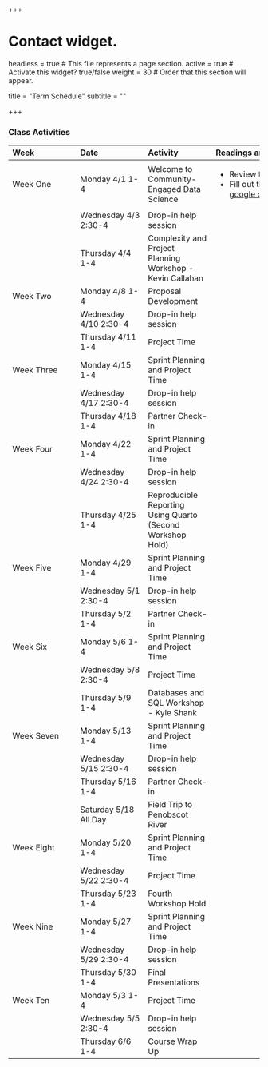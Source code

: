 +++
# Contact widget.
headless = true  # This file represents a page section.
active = true  # Activate this widget? true/false
weight = 30  # Order that this section will appear.

title = "Term Schedule"
subtitle = ""

+++

### Class Activities

|  <div style="width:120px;text-align:left">Week</div> |  <div style="width:120px;text-align:left">Date</div> | <div style="width:120px;text-align:left">Activity</div> | <div style="width:340px;text-align:left">Readings and Assignments</div> |
|:---|:---|:---|:---|
| Week One | Monday 4/1 1-4 | Welcome to Community-Engaged Data Science | <ul><li>Review the [Projects](/#projects) </li><li>Fill out the project preferences form on [google classroom](https://classroom.google.com)</li></ul>  | 
|  | Wednesday 4/3 2:30-4 | Drop-in help session | | 
|  | Thursday 4/4 1-4 | Complexity and Project Planning Workshop - Kevin Callahan | | 
| Week Two | Monday 4/8 1-4 | Proposal Development |  | 
|  | Wednesday 4/10 2:30-4 | Drop-in help session | | 
|  | Thursday 4/11 1-4 | Project Time | | 
| Week Three | Monday 4/15 1-4 | Sprint Planning and Project Time |  | 
|  | Wednesday 4/17 2:30-4 | Drop-in help session | | 
|  | Thursday 4/18 1-4 | Partner Check-in | | 
| Week Four | Monday 4/22 1-4 | Sprint Planning and Project Time |  | 
|  | Wednesday 4/24 2:30-4 | Drop-in help session | | 
|  | Thursday 4/25 1-4 | Reproducible Reporting Using Quarto (Second Workshop Hold) | | 
| Week Five | Monday 4/29 1-4 | Sprint Planning and Project Time |  | 
|  | Wednesday 5/1 2:30-4 | Drop-in help session | | 
|  | Thursday 5/2 1-4 | Partner Check-in | | 
| Week Six | Monday 5/6 1-4 | Sprint Planning and Project Time |  | 
|  | Wednesday 5/8 2:30-4 | Project Time | | 
| | Thursday 5/9 1-4 | Databases and SQL Workshop - Kyle Shank | | 
| Week Seven | Monday 5/13 1-4 | Sprint Planning and Project Time |  | 
|  | Wednesday 5/15 2:30-4 | Drop-in help session | | 
| | Thursday 5/16 1-4 | Partner Check-in | | 
| | Saturday 5/18 All Day | Field Trip to Penobscot River | | 
| Week Eight | Monday 5/20 1-4 | Sprint Planning and Project Time |  | 
| | Wednesday 5/22 2:30-4 | Project Time | | 
| | Thursday 5/23 1-4 | Fourth Workshop Hold | | 
| Week Nine | Monday 5/27 1-4 | Sprint Planning and Project Time |  | 
|  | Wednesday 5/29 2:30-4 | Drop-in help session | | 
|  | Thursday 5/30 1-4 | Final Presentations | | 
| Week Ten | Monday 5/3 1-4 | Project Time |  | 
|  | Wednesday 5/5 2:30-4 | Drop-in help session | |
|  | Thursday 6/6 1-4 | Course Wrap Up | |